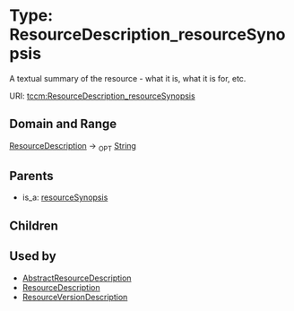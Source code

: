 
# Type: ResourceDescription_resourceSynopsis


A textual summary of the resource - what it is, what it is for, etc.

URI: [tccm:ResourceDescription_resourceSynopsis](https://hotecosystem.org/tccm/ResourceDescription_resourceSynopsis)


## Domain and Range

[ResourceDescription](ResourceDescription.md) ->  <sub>OPT</sub> [String](types/String.md)

## Parents

 *  is_a: [resourceSynopsis](resourceSynopsis.md)

## Children


## Used by

 * [AbstractResourceDescription](AbstractResourceDescription.md)
 * [ResourceDescription](ResourceDescription.md)
 * [ResourceVersionDescription](ResourceVersionDescription.md)
